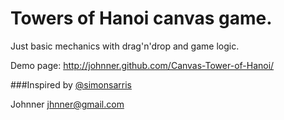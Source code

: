Towers of Hanoi canvas game.
===========

Just basic mechanics with drag'n'drop and game logic.

Demo page: http://johnner.github.com/Canvas-Tower-of-Hanoi/

###Inspired by
[@simonsarris](https://twitter.com/simonsarris)


Johnner
jhnner@gmail.com
